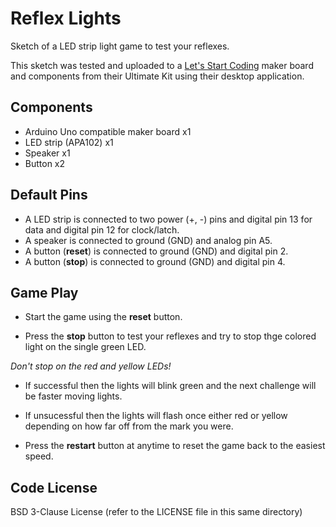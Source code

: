 # Reflex Lights

Sketch of a LED strip light game to test your reflexes.

This sketch was tested and uploaded to a [Let's Start Coding](http://letsstartcoding.com) maker board and components from their Ultimate Kit using their desktop application.

## Components

- Arduino Uno compatible maker board x1
- LED strip (APA102) x1
- Speaker x1
- Button x2

## Default Pins

- A LED strip is connected to two power (+, -) pins and digital pin 13 for data and digital pin 12 for clock/latch.
- A speaker is connected to ground (GND) and analog pin A5.
- A button (**reset**) is connected to ground (GND) and digital pin 2.
- A button (**stop**) is connected to ground (GND) and digital pin 4.

## Game Play

- Start the game using the **reset** button.

- Press the **stop** button to test your reflexes and try to stop thge colored light on the single green LED.

*Don't stop on the red and yellow LEDs!*

- If successful then the lights will blink green and the next challenge will be faster moving lights.
- If unsucessful then the lights will flash once either red or yellow depending on how far off from the mark you were.

- Press the **restart** button at anytime to reset the game back to the easiest speed.

## Code License

BSD 3-Clause License (refer to the LICENSE file in this same directory)